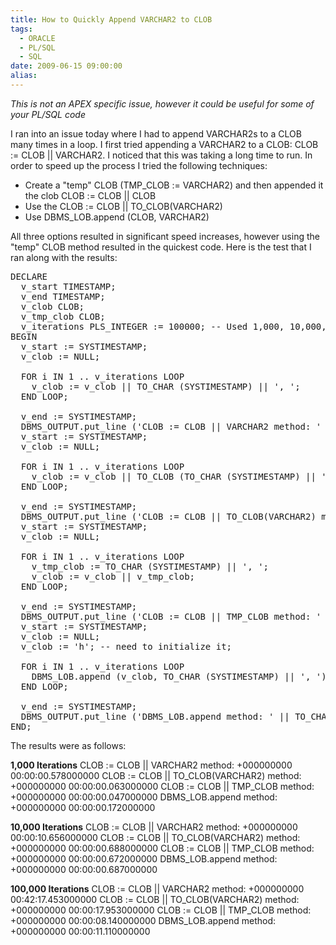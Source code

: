 ```yaml
---
title: How to Quickly Append VARCHAR2 to CLOB
tags:
  - ORACLE
  - PL/SQL
  - SQL
date: 2009-06-15 09:00:00
alias:
---
```


<span style="font-style:italic">This is not an APEX specific issue, however it could be useful for some of your PL/SQL code</span>

I ran into an issue today where I had to append VARCHAR2s to a CLOB many times in a loop. I first tried appending a VARCHAR2 to a CLOB: CLOB := CLOB || VARCHAR2\. I noticed that this was taking a long time to run. In order to speed up the process I tried the following techniques:
- Create a "temp" CLOB (TMP_CLOB := VARCHAR2) and then appended it the clob CLOB := CLOB || CLOB
- Use the CLOB := CLOB || TO_CLOB(VARCHAR2)
- Use DBMS_LOB.append (CLOB, VARCHAR2)

All three options resulted in significant speed increases, however using the "temp" CLOB method resulted in the quickest code. Here is the test that I ran along with the results:

<pre class="brush: sql">
DECLARE
  v_start TIMESTAMP;
  v_end TIMESTAMP;
  v_clob CLOB;
  v_tmp_clob CLOB;
  v_iterations PLS_INTEGER := 100000; -- Used 1,000, 10,000, and 100,000 for testing
BEGIN
  v_start := SYSTIMESTAMP;
  v_clob := NULL;

  FOR i IN 1 .. v_iterations LOOP
    v_clob := v_clob || TO_CHAR (SYSTIMESTAMP) || ', ';
  END LOOP;

  v_end := SYSTIMESTAMP;
  DBMS_OUTPUT.put_line ('CLOB := CLOB || VARCHAR2 method: ' || TO_CHAR (v_end - v_start));
  v_start := SYSTIMESTAMP;
  v_clob := NULL;

  FOR i IN 1 .. v_iterations LOOP
    v_clob := v_clob || TO_CLOB (TO_CHAR (SYSTIMESTAMP) || ', ');
  END LOOP;

  v_end := SYSTIMESTAMP;
  DBMS_OUTPUT.put_line ('CLOB := CLOB || TO_CLOB(VARCHAR2) method: ' || TO_CHAR (v_end - v_start));
  v_start := SYSTIMESTAMP;
  v_clob := NULL;

  FOR i IN 1 .. v_iterations LOOP
    v_tmp_clob := TO_CHAR (SYSTIMESTAMP) || ', ';
    v_clob := v_clob || v_tmp_clob;
  END LOOP;

  v_end := SYSTIMESTAMP;
  DBMS_OUTPUT.put_line ('CLOB := CLOB || TMP_CLOB method: ' || TO_CHAR (v_end - v_start));
  v_start := SYSTIMESTAMP;
  v_clob := NULL;
  v_clob := 'h'; -- need to initialize it;

  FOR i IN 1 .. v_iterations LOOP
    DBMS_LOB.append (v_clob, TO_CHAR (SYSTIMESTAMP) || ', ');
  END LOOP;

  v_end := SYSTIMESTAMP;
  DBMS_OUTPUT.put_line ('DBMS_LOB.append method: ' || TO_CHAR (v_end - v_start));
END;
</pre>

The results were as follows:

<span style="font-weight:bold">1,000 Iterations</span>
CLOB := CLOB || VARCHAR2 method: +000000000 00:00:00.578000000
CLOB := CLOB || TO_CLOB(VARCHAR2) method: +000000000 00:00:00.063000000
CLOB := CLOB || TMP_CLOB method: +000000000 00:00:00.047000000
DBMS_LOB.append method: +000000000 00:00:00.172000000

<span style="font-weight:bold">10,000 Iterations</span>
CLOB := CLOB || VARCHAR2 method: +000000000 00:00:10.656000000
CLOB := CLOB || TO_CLOB(VARCHAR2) method: +000000000 00:00:00.688000000
CLOB := CLOB || TMP_CLOB method: +000000000 00:00:00.672000000
DBMS_LOB.append method: +000000000 00:00:00.687000000

<span style="font-weight:bold">100,000 Iterations</span>
CLOB := CLOB || VARCHAR2 method: +000000000 00:42:17.453000000
CLOB := CLOB || TO_CLOB(VARCHAR2) method: +000000000 00:00:17.953000000
CLOB := CLOB || TMP_CLOB method: +000000000 00:00:08.140000000
DBMS_LOB.append method: +000000000 00:00:11.110000000